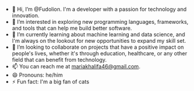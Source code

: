 - 👋 Hi, I’m @Fudolion. I'm a developer with a passion for technology and innovation.
- 👀 I’m interested in exploring new programming languages, frameworks, and tools that can help me build better software.
- 🌱 I’m currently learning about machine learning and data science, and I'm always on the lookout for new opportunities to expand my skill set.
- 💞️ I’m looking to collaborate on projects that have a positive impact on people's lives, whether it's through education, healthcare, or any other field that can benefit from technology.
- 📫 You can reach me at mariakhalifa46@gmail.com.
- 😄 Pronouns: he/him
- ⚡ Fun fact: I'm a big fan of cats

